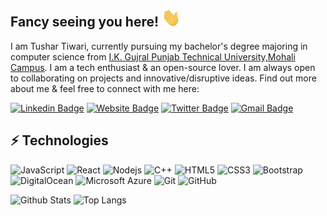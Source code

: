 ## Fancy seeing you here!  <img src="https://raw.githubusercontent.com/tushartiwari7/tushartiwari7/main/wave.gif" width="30px">

I am Tushar Tiwari, currently pursuing my bachelor's degree majoring in computer science from [I.K. Gujral Punjab Technical University,Mohali Campus](https://mohali.ptu.ac.in/). I am a tech enthusiast & an open-source lover. I am always open to collaborating on projects and innovative/disruptive ideas. Find out more about me & feel free to connect with me here:

[![Linkedin Badge](https://img.shields.io/badge/-tushartiwari0172-blue?style=flat-square&logo=Linkedin&logoColor=white&link=https://www.linkedin.com/in/tushartiwari0172/)](https://www.linkedin.com/in/tushartiwari0172/)
[![Website Badge](https://img.shields.io/badge/-Website-333?style=flat-square&logo=webmoney&logoColor=white&link=http://tushartiwari.me)](http://tushartiwari.me)
[![Twitter Badge](https://img.shields.io/badge/-tushartiwari__me-blue?style=flat-square&logo=twitter&logoColor=white&link=https://twitter.com/tushartiwari_me)](https://twitter.com/tushartiwari_me)
[![Gmail Badge](https://img.shields.io/badge/-tushartiwari0172@gmail.com-c14438?style=flat-square&logo=Gmail&logoColor=white&link=mailto:tushartiwari0172@gmail.com)](mailto:tushartiwari0172@gmail.com)


## ⚡ Technologies

![JavaScript](https://img.shields.io/badge/-JavaScript-black?style=flat-square&logo=javascript)
![React](https://img.shields.io/badge/-React-black?style=flat-square&logo=react)
![Nodejs](https://img.shields.io/badge/-Nodejs-black?style=flat-square&logo=Node.js)
![C++](https://img.shields.io/badge/-C++-00599C?style=flat-square&logo=c)
![HTML5](https://img.shields.io/badge/-HTML5-E34F26?style=flat-square&logo=html5&logoColor=white)
![CSS3](https://img.shields.io/badge/-CSS3-1572B6?style=flat-square&logo=css3)
![Bootstrap](https://img.shields.io/badge/-Bootstrap-563D7C?style=flat-square&logo=bootstrap)
![DigitalOcean](https://img.shields.io/badge/-Digital%20Ocean-darkblue?style=flat-square&logo=digitalocean)
![Microsoft Azure](https://img.shields.io/badge/Microsoft%20Azure-232F7E?style=flat-square&logo=microsoft-azure)
![Git](https://img.shields.io/badge/-Git-black?style=flat-square&logo=git)
![GitHub](https://img.shields.io/badge/-GitHub-181717?style=flat-square&logo=github)


![Github Stats](https://github-readme-stats.vercel.app/api?username=tushartiwari7&count_private=true&show_icons=true&include_all_commits=true)
![Top Langs](https://github-readme-stats.vercel.app/api/top-langs/?username=tushartiwari7&hide=TeX&layout=compact)
